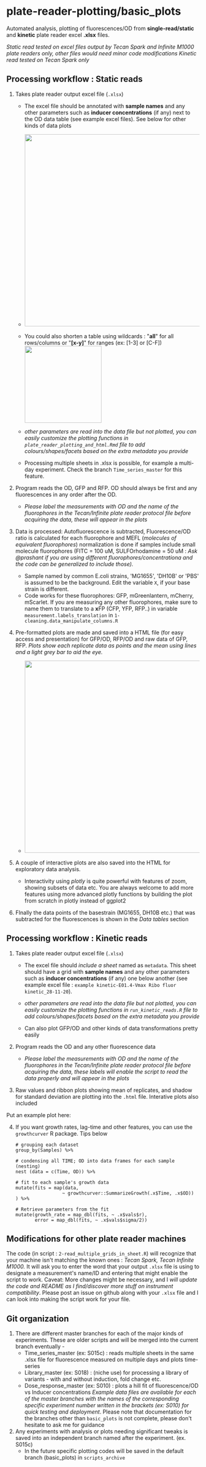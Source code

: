 # plate-reader-plotting/basic_plots
Automated analysis, plotting of fluorescences/OD from **single-read/static** and **kinetic** plate reader excel **.xlsx** files.

_Static read tested on excel files output by Tecan Spark and Infinite M1000 plate readers only, other files would need minor code modifications_
_Kinetic read tested on Tecan Spark only_



## Processing workflow : Static reads

1. Takes plate reader output excel file (`.xlsx`)
   - The excel file should be annotated with **sample names** and any other parameters such as **inducer concentrations** (if any) next to the OD data table (see example excel files). See below for other kinds of data plots
   - <img src="https://user-images.githubusercontent.com/14856479/139570241-ba36b10d-04cf-4e8b-b659-6ae84f04dffd.png" width="500">
   - You could also shorten a table using wildcards : "**all**" for all rows/columns or "**[x-y]**" for ranges (ex: [1-3] or [C-F])  <img src="https://user-images.githubusercontent.com/14856479/211264019-91bf699f-8a2f-4e39-8cb4-663a4045573d.png" width = 200>

  
   - _other parameters are read into the data file but not plotted, you can easily customize the plotting functions in `plate_reader_plotting_and_html.Rmd` file to add colours/shapes/facets based on the extra metadata you provide_
   - Processing multiple sheets in .xlsx is possible, for example a multi-day experiment. Check the branch `Time_series_master` for this feature. 
2. Program reads the OD, GFP and RFP. OD should always be first and any fluorescences in any order after the OD. 
   - *Please label the measurements with OD and the name of the fluorophores in the Tecan/Infinite plate reader protocol file before acquiring the data, these will appear in the plots* 
3. Data is processed: Autofluorescence is subtracted, Fluorescence/OD ratio is calculated for each fluorophore and MEFL (_molecules of equivalent fluorophores_) normalization is done if samples include small molecule fluorophores (FITC = 100 uM, SULFOrhodamine = 50 uM : _Ask @prashant if you are using different fluorophores/concentrationa and the code can be generalized to include those)._
   - Sample named by common E.coli strains, 'MG1655', 'DH10B' or 'PBS' is assumed to be the background. Edit the variable `X`, if your base strain is different.
   - Code works for these fluorophores: GFP, mGreenlantern, mCherry, mScarlet. If you are measuring any other fluorophores, make sure to name them to translate to a **x**FP (CFP, YFP, RFP..)  in variable `measurement.labels_translation` in `1-cleaning.data_manipulate_columns.R`
4. Pre-formatted plots are made and saved into a HTML file (for easy access and presentation) for GFP/OD, RFP/OD and raw data of GFP, RFP. _Plots show each replicate data as points and the mean using lines and a light grey bar to aid the eye._
   - <img src="https://user-images.githubusercontent.com/14856479/139571344-f2f0c1c9-9b5b-40ba-8e9d-49997b1b35fb.png" width="500">

5. A couple of interactive plots are also saved into the HTML for exploratory data analysis. 
   - Interactivity using *plotly* is quite powerful with features of zoom, showing subsets of data etc. You are always welcome to add more features using more advanced plotly functions by building the plot from scratch in plotly instead of ggplot2  

6. FInally the data points of the basestrain (MG1655, DH10B etc.) that was subtracted for the fluorescences is shown in the _Data tables_ section


## Processing workflow : Kinetic reads

1. Takes plate reader output excel file (`.xlsx`)
   - The excel file should _include a sheet_ named as `metadata`. This sheet should have a grid with **sample names** and any other parameters such as **inducer concentrations** (if any) one below another 
   (see example excel file : `example kinetic-E01.4-Vmax Ribo fluor kinetic_28-11-20`). 
   
   - _other parameters are read into the data file but not plotted, you can easily customize the plotting functions in `run_kinetic_reads.R` file to add colours/shapes/facets based on the extra metadata you provide_
   - Can also plot GFP/OD and other kinds of data transformations pretty easily 

2. Program reads the OD and any other fluorescence data
   - *Please label the measurements with OD and the name of the fluorophores in the Tecan/Infinite plate reader protocol file before acquiring the data, these labels will enable the script to read the data properly and will appear in the plots* 
3. Raw values and ribbon plots showing mean of replicates, and shadow for standard deviation are plotting into the `.html` file. Interative plots also included

Put an example plot here: 

4. If you want growth rates, lag-time and other features, you can use the `growthcurver` R package. Tips below
     
     ``` 
     # grouping each dataset
     group_by(Samples) %>% 
     
     # condensing all TIME; OD into data frames for each sample (nesting)
     nest (data = c(Time, OD)) %>%
  
     # fit to each sample's growth data 
     mutate(fits = map(data, 
                      ~ growthcurver::SummarizeGrowth(.x$Time, .x$OD))
     ) %>% 
     
     # Retrieve parameters from the fit
     mutate(growth_rate = map_dbl(fits, ~ .x$vals$r),
            error = map_dbl(fits, ~ .x$vals$sigma/2))
      ```


## Modifications for other plate reader machines
The code (in script : `2-read_multiple_grids_in_sheet.R`) will recognize that your machine isn't matching the known ones : _Tecan Spark, Tecan Infinite M1000._ It will ask you to enter the word that your output `.xlsx` file is using to designate a measurement's name/ID and entering that might enable the script to work. Caveat: More changes might be necessary, and I _will update the code and README as I find/discover more stuff on instrument compatibility_. Please post an issue on github along with your `.xlsx` file and I can look into making the script work for your file. 


## Git organization
1. There are different master branches for each of the major kinds of experiments. These are older scripts and will be merged into the current branch eventually -
   - Time_series_master (ex: S015c) : reads multiple sheets in the same .xlsx file for fluorescence measured on multiple days and plots time-series
   - Library_master (ex: S018) : (niche use) for processing a library of variants - with and without induction, fold change etc.
   - Dose_response_master (ex: S010) : plots a hill fit of fluorescence/OD vs Inducer concentrations
*Example data files are available for each of the master branches with the names of the corresponding specific experiment number written in the brackets (ex: S010) for quick testing and deployment*. 
Please note that documentation for the branches other than `basic_plots` is not complete, please don't hesitate to ask me for guidance
2. Any experiments with analysis or plots needing significant tweaks is saved into an independent branch named after the experiment. (ex. S015c)
   - In the future specific plotting codes will be saved in the default branch (basic_plots) in `scripts_archive`
